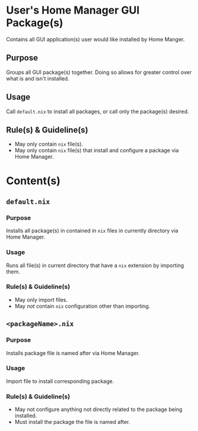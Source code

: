 # User's Home Manager GUI Package(s)

Contains all GUI application(s) user would like installed by Home Manger.

## Purpose

Groups all GUI package(s) together. Doing so allows for greater control over what is and isn't installed.

## Usage

Call `default.nix` to install all packages, or call only the package(s) desired.

## Rule(s) & Guideline(s)

- May only contain `nix` file(s).
- May only contain `nix` file(s) that install and configure a package via Home Manager.

# Content(s)

## `default.nix`

### Purpose

Installs all package(s) in contained in `nix` files in currently directory via Home Manager.

### Usage

Runs all file(s) in current directory that have a `nix` extension by importing them.

### Rule(s) & Guideline(s)

- May only import files.
- May *not* contain `nix` configuration other than importing.

## `<packageName>.nix`

### Purpose

Installs package file is named after via Home Manager.

### Usage

Import file to install corresponding package.

### Rule(s) & Guideline(s)

- May not configure anything not directly related to the package being installed.
- Must install the package the file is named after.

